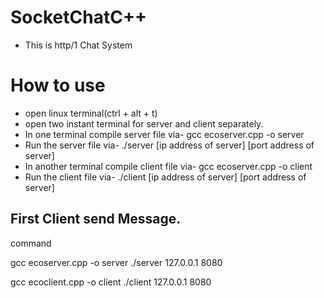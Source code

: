 # SocketChatC++
* This is http/1 Chat System

# How to use
* open linux terminal(ctrl + alt + t)
* open two instant terminal for server and client separately.
* In one terminal compile server file via- gcc ecoserver.cpp -o server
* Run the server file via-    ./server [ip address of server] [port address of server]
* In another terminal compile client file via- gcc ecoserver.cpp -o client
* Run the client file via-    ./client [ip address of server] [port address of server]

## First Client send Message.


command 

gcc ecoserver.cpp -o server
./server 127.0.0.1 8080


gcc ecoclient.cpp -o client 
./client 127.0.0.1 8080

